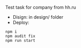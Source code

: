 Test task for company from hh.ru

* Disign: in design/ folder
* Deploy:
````
npm i
npm audit fix
npm run start
````